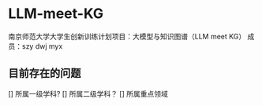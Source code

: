# LLM-meet-KG
南京师范大学大学生创新训练计划项目：大模型与知识图谱（LLM meet KG）
成员：szy dwj myx

## 目前存在的问题
[] 所属一级学科?
[] 所属二级学科？
[] 所属重点领域
